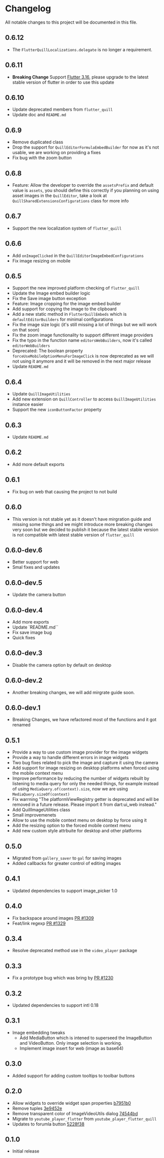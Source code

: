# Changelog

All notable changes to this project will be documented in this file.

## 0.6.12
* The `FlutterQuillLocalizations.delegate` is no longer a requirement.

## 0.6.11
* **Breaking Change** Support [Flutter 3.16](https://medium.com/flutter/whats-new-in-flutter-3-16-dba6cb1015d1), please upgrade to the latest stable version of flutter in order to use this update

## 0.6.10
* Update deprecated members from `flutter_quill`
* Update doc and `README.md`

## 0.6.9
* Remove duplicated class
* Drop the support for `QuillEditorFormulaEmbedBuilder` for now as it's not usable, we are working on providing a fixes
* Fix bug with the zoom button

## 0.6.8
* Feature: Allow the developer to override the `assetsPrefix` and default value is `assets`, you should define this correctly if you planning on using asset images in the `QuillEditor`, take a look at `QuillSharedExtensionsConfigurations` class for more info

## 0.6.7
* Support the new localization system of `flutter_quill`

## 0.6.6
* Add `onImageClicked` in the `QuillEditorImageEmbedConfigurations`
* Fix image resizing on mobile

## 0.6.5
* Support the new improved platform checking of `flutter_quill`
* Update the Image embed builder logic
* Fix the Save image button exception
* Feature: Image cropping for the image embed builder
* Add support for copying the image to the clipboard
* Add a new static method in `FlutterQuillEmbeds` which is `defaultEditorBuilders` for minimal configurations
* Fix the image size logic (it's still missing a lot of things but we will work on that soon)
* Fix the zoom image functionality to support different image providers
* Fix the typo in the function name `editorsWebBuilders`, now it's called `editorWebBuilders`
* Deprecated: The boolean property `forceUseMobileOptionMenuForImageClick` is now deprecated as we will not using it anymore and it will be removed in the next major release
* Update `README.md`

## 0.6.4
* Update `QuillImageUtilities`
* Add new extension on `QuillController` to access `QuillImageUtilities` instance easier
* Support the new `iconButtonFactor` property

## 0.6.3
* Update `README.md`

## 0.6.2
* Add more default exports

## 0.6.1
* Fix bug on web that causing the project to not build

## 0.6.0
* This version is not stable yet as it doesn't have mirgration guide and missing some things and we might introduce more breaking changes very soon but we decided to publish it because the latest stable version is not compatible with latest stable version of `flutter_quill`

## 0.6.0-dev.6
* Better support for web
* Smal fixes and updates

## 0.6.0-dev.5
* Update the camera button

## 0.6.0-dev.4
* Add more exports
* Update `README.md``
* Fix save image bug
* Quick fixes

## 0.6.0-dev.3
* Disable the camera option by default on desktop

## 0.6.0-dev.2
* Another breaking changes, we will add mirgrate guide soon.

## 0.6.0-dev.1
* Breaking Changes, we have refactored most of the functions and it got renamed

## 0.5.1

* Provide a way to use custom image provider for the image widgets
* Provide a way to handle different errors in image widgets
* Two bug fixes related to pick the image and capture it using the camera
* Add support for image resizing on desktop platforms when forced using the mobile context menu
* Improve performance by reducing the number of widgets rebuilt by listening to media query for only the needed things, for example instead of using `MediaQuery.of(context).size`, now we are using `MediaQuery.sizeOf(context)`
* Fix warrning "The platformViewRegistry getter is deprecated and will be removed in a future release. Please import it from dart:ui_web instead."
* Add QuillImageUtilities class
* Small improvemenets
* Allow to use the mobile context menu on desktop by force using it
* Add the resizing option to the forced mobile context menu
* Add new custom style attrbuite for desktop and other platforms

## 0.5.0

* Migrated from `gallery_saver` to `gal` for saving images
* Added callbacks for greater control of editing images

## 0.4.1

* Updated dependencies to support image_picker 1.0

## 0.4.0

* Fix backspace around images [PR #1309](https://github.com/singerdmx/flutter-quill/pull/1309)
* Feat/link regexp [PR #1329](https://github.com/singerdmx/flutter-quill/pull/1329)

## 0.3.4

* Resolve deprecated method use in the `video_player` package

## 0.3.3

* Fix a prototype bug which was bring by [PR #1230](https://github.com/singerdmx/flutter-quill/pull/1230#issuecomment*1560597099)

## 0.3.2

* Updated dependencies to support intl 0.18

## 0.3.1

* Image embedding tweaks
  * Add MediaButton which is intened to superseed the ImageButton and VideoButton. Only image selection is working.
  * Implement image insert for web (image as base64)

## 0.3.0

* Added support for adding custom tooltips to toolbar buttons

## 0.2.0

* Allow widgets to override widget span properties [b7951b0](https://github.com/singerdmx/flutter-quill/commit/b7951b02c9086ea42e7aad6d78e6c9b0297562e5)
* Remove tuples [3e9452e](https://github.com/singerdmx/flutter-quill/commit/3e9452e675e8734ff50364c5f7b5d34088d5ff05)
* Remove transparent color of ImageVideoUtils dialog [74544bd](https://github.com/singerdmx/flutter-quill/commit/74544bd945a9d212ca1e8d6b3053dbecee22b720)
* Migrate to `youtube_player_flutter` from `youtube_player_flutter_quill`
* Updates to forumla button [5228f38](https://github.com/singerdmx/flutter-quill/commit/5228f389ba6f37d61d445cfe138c19fcf8766d71)

## 0.1.0

* Initial release
